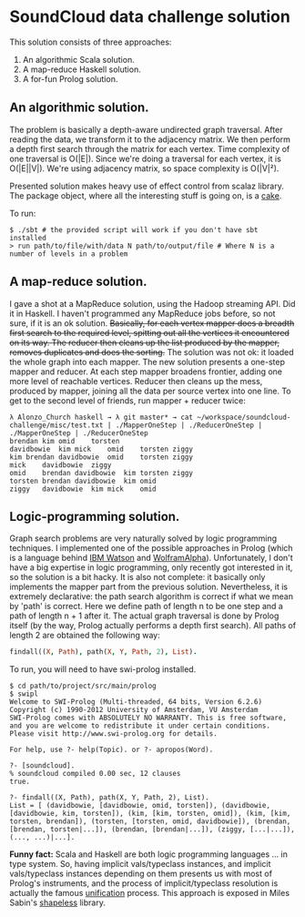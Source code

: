 # SoundCloud data challenge solution

This solution consists of three approaches:

1. An algorithmic Scala solution.
2. A map-reduce Haskell solution.
3. A for-fun Prolog solution.

## An algorithmic solution.

The problem is basically a depth-aware undirected graph traversal.
After reading the data, we transform it to the adjacency matrix.
We then perform a depth first search through the matrix for each
vertex. Time complexity of one traversal is O(|E|). Since we're
doing a traversal for each vertex, it is O(|E||V|).
We're using adjacency matrix, so space complexity is O(|V|²).

Presented solution makes heavy use of effect control from scalaz
library. The package object, where all the interesting stuff is going
on, is a [cake](http://jonasboner.com/2008/10/06/real-world-scala-dependency-injection-di/).

To run:

```
$ ./sbt # the provided script will work if you don't have sbt installed
> run path/to/file/with/data N path/to/output/file # Where N is a number of levels in a problem
```

## A map-reduce solution.

I gave a shot at a MapReduce solution, using the Hadoop streaming
API. Did it in Haskell. I haven't programmed any MapReduce jobs
before, so not sure, if it is an ok solution. ~~Basically, for
each vertex mapper does a breadth first search to the required level,
spitting out all the vertices it encountered on its way. The reducer then
cleans up the list produced by the mapper, removes duplicates and does
the sorting.~~ The solution was not ok: it loaded the whole graph into
each mapper. The new solution presents a one-step mapper and
reducer. At each step mapper broadens frontier, adding one more level
of reachable vertices. Reducer then cleans up the mess, produced by
mapper, joining all the data per source vertex into one line. To get
to the second level of friends, run mapper + reducer twice:

```
λ Alonzo_Church haskell → λ git master* → cat ~/workspace/soundcloud-challenge/misc/test.txt | ./MapperOneStep | ./ReducerOneStep | ./MapperOneStep | ./ReducerOneStep                                                                           
brendan	kim	omid	torsten           
davidbowie	kim	mick	omid	torsten	ziggy
kim	brendan	davidbowie	omid	torsten	ziggy
mick	davidbowie	ziggy
omid	brendan	davidbowie	kim	torsten	ziggy
torsten	brendan	davidbowie	kim	omid
ziggy	davidbowie	kim	mick	omid
```

## Logic-programming solution.

Graph search problems are very naturally solved by logic programming
techniques. I implemented one of the possible approaches in
Prolog (which is a language behind [IBM Watson](http://www-03.ibm.com/innovation/us/watson/) and [WolframAlpha](http://www.wolframalpha.com/)).
Unfortunately, I don't have a big expertise in logic programming,
only recently got interested in it, so the solution is
a bit hacky. It is also not complete: it basically only implements the
mapper part from the previous solution.
Nevertheless, it is extremely declarative: the path search algorithm
is correct if what we mean by 'path' is correct. Here we define path
of length n to be one step and a path of length n + 1 after it. The
actual graph traversal is done by Prolog itself (by the way, Prolog
actually performs a depth first search).
All paths of length 2 are obtained the following way:

```prolog
findall((X, Path), path(X, Y, Path, 2), List).
```

To run, you will need to have swi-prolog installed.

```
$ cd path/to/project/src/main/prolog
$ swipl
Welcome to SWI-Prolog (Multi-threaded, 64 bits, Version 6.2.6)
Copyright (c) 1990-2012 University of Amsterdam, VU Amsterdam
SWI-Prolog comes with ABSOLUTELY NO WARRANTY. This is free software,
and you are welcome to redistribute it under certain conditions.
Please visit http://www.swi-prolog.org for details.

For help, use ?- help(Topic). or ?- apropos(Word).

?- [soundcloud].
% soundcloud compiled 0.00 sec, 12 clauses
true.

?- findall((X, Path), path(X, Y, Path, 2), List).
List = [ (davidbowie, [davidbowie, omid, torsten]), (davidbowie, [davidbowie, kim, torsten]), (kim, [kim, torsten, omid]), (kim, [kim, torsten, brendan]), (torsten, [torsten, omid, davidbowie]), (brendan, [brendan, torsten|...]), (brendan, [brendan|...]), (ziggy, [...|...]), (..., ...)|...].

```

**Funny fact:** Scala and Haskell are both logic programming languages
... in type system. So, having implicit vals/typeclass instances, and
implicit vals/typeclass instances depending on them presents us with
most of Prolog's instruments, and the process of implicit/typeclass
resolution is actually the famous [unification](http://en.wikipedia.org/wiki/Unification_(computer_science)) process.
This approach is exposed in Miles Sabin's [shapeless](https://github.com/milessabin/shapeless/) library.
